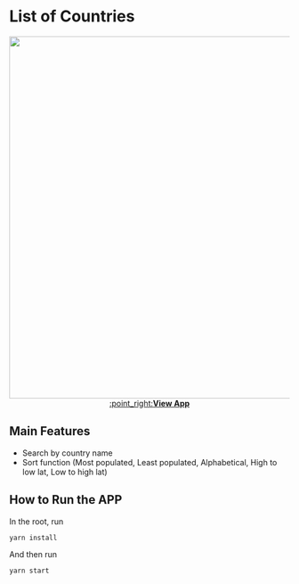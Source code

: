 # List of Countries

<p align="center">
<img src="https://user-images.githubusercontent.com/69213541/212036794-c4ede67f-a193-4ed3-8d30-27429e45f0cb.jpg" width="650px"><br/>
<a href="https://list-of-countries-psi.vercel.app" target="_blank" align="center">:point_right:<b>View App</b></a>
</p>

## Main Features

- Search by country name
- Sort function (Most populated, Least populated, Alphabetical, High to low lat, Low to high lat)

## How to Run the APP

In the root, run

`yarn install`

And then run

`yarn start`
